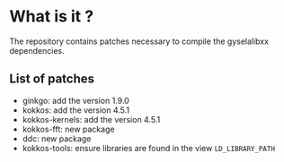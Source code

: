 # What is it ?

The repository contains patches necessary to compile the gyselalibxx dependencies.

## List of patches

- ginkgo: add the version 1.9.0
- kokkos: add the version 4.5.1
- kokkos-kernels: add the version 4.5.1
- kokkos-fft: new package
- ddc: new package
- kokkos-tools: ensure libraries are found in the view `LD_LIBRARY_PATH`
